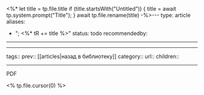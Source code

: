 <%*
let title = tp.file.title
if (title.startsWith("Untitled")) {
title = await tp.system.prompt("Title");
}
await tp.file.rename(title)
-%>---
type: article
aliases: 
- "; <%* tR += title %>"
status: todo
recommendedby:
---
___
tags:: 
prev:: [[articles|назад в библиотеку]]
category::
url::
children::
___
PDF

<% tp.file.cursor(0) %>